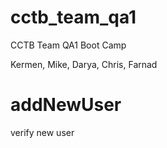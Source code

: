 # cctb_team_qa1
CCTB Team QA1 Boot Camp

Kermen, Mike, Darya, Chris, Farnad

# addNewUser
verify new user
